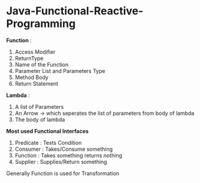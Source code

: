 # Java-Functional-Reactive-Programming

**Function** : 
1. Access Modifier
2. ReturnType
3. Name of the  Function
4. Parameter List and Parameters Type
5. Method Body
6. Return Statement

**Lambda** :
1. A list of Parameters
2. An Arrow ->  which seperates  the list of  parameters from body of lambda
3. The  body of  lambda

**Most used  Functional Interfaces**
1. Predicate : Tests Condition
2. Consumer : Takes/Consume something
3. Function : Takes something returns nothing
4. Supplier : Supplies/Return something

Generally Function is used  for Transformation
